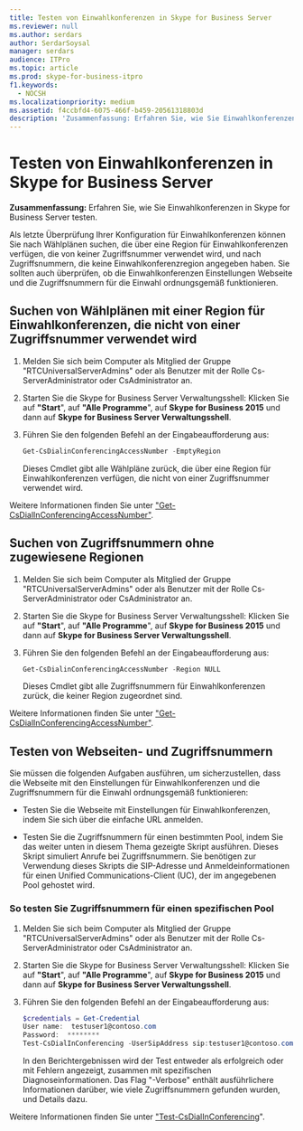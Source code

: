 ```yaml
---
title: Testen von Einwahlkonferenzen in Skype for Business Server
ms.reviewer: null
ms.author: serdars
author: SerdarSoysal
manager: serdars
audience: ITPro
ms.topic: article
ms.prod: skype-for-business-itpro
f1.keywords:
  - NOCSH
ms.localizationpriority: medium
ms.assetid: f4ccbfd4-6075-466f-b459-20561318803d
description: 'Zusammenfassung: Erfahren Sie, wie Sie Einwahlkonferenzen in Skype for Business Server testen.'
---
```


# <a name="test-dial-in-conferencing-in-skype-for-business-server"></a>Testen von Einwahlkonferenzen in Skype for Business Server
 
**Zusammenfassung:** Erfahren Sie, wie Sie Einwahlkonferenzen in Skype for Business Server testen.
  
Als letzte Überprüfung Ihrer Konfiguration für Einwahlkonferenzen können Sie nach Wählplänen suchen, die über eine Region für Einwahlkonferenzen verfügen, die von keiner Zugriffsnummer verwendet wird, und nach Zugriffsnummern, die keine Einwahlkonferenzregion angegeben haben. Sie sollten auch überprüfen, ob die Einwahlkonferenzen Einstellungen Webseite und die Zugriffsnummern für die Einwahl ordnungsgemäß funktionieren.
  
## <a name="find-dial-plans-with-a-dial-in-conferencing-region-that-is-not-used-by-an-access-number"></a>Suchen von Wählplänen mit einer Region für Einwahlkonferenzen, die nicht von einer Zugriffsnummer verwendet wird

1. Melden Sie sich beim Computer als Mitglied der Gruppe "RTCUniversalServerAdmins" oder als Benutzer mit der Rolle Cs-ServerAdministrator oder CsAdministrator an.
    
2. Starten Sie die Skype for Business Server Verwaltungsshell: Klicken Sie auf **"Start**", auf **"Alle Programme**", auf **Skype for Business 2015** und dann auf **Skype for Business Server Verwaltungsshell**.
    
3. Führen Sie den folgenden Befehl an der Eingabeaufforderung aus:
    
   ```PowerShell
   Get-CsDialinConferencingAccessNumber -EmptyRegion
   ```

    Dieses Cmdlet gibt alle Wählpläne zurück, die über eine Region für Einwahlkonferenzen verfügen, die nicht von einer Zugriffsnummer verwendet wird.
    
Weitere Informationen finden Sie unter ["Get-CsDialInConferencingAccessNumber"](/powershell/module/skype/get-csdialinconferencingaccessnumber?view=skype-ps).
  
## <a name="find-access-numbers-without-assigned-regions"></a>Suchen von Zugriffsnummern ohne zugewiesene Regionen

1. Melden Sie sich beim Computer als Mitglied der Gruppe "RTCUniversalServerAdmins" oder als Benutzer mit der Rolle Cs-ServerAdministrator oder CsAdministrator an.
    
2. Starten Sie die Skype for Business Server Verwaltungsshell: Klicken Sie auf **"Start**", auf **"Alle Programme**", auf **Skype for Business 2015** und dann auf **Skype for Business Server Verwaltungsshell**.
    
3. Führen Sie den folgenden Befehl an der Eingabeaufforderung aus:
    
   ```PowerShell
   Get-CsDialinConferencingAccessNumber -Region NULL
   ```

    Dieses Cmdlet gibt alle Zugriffsnummern für Einwahlkonferenzen zurück, die keiner Region zugeordnet sind.
    
Weitere Informationen finden Sie unter ["Get-CsDialInConferencingAccessNumber"](/powershell/module/skype/get-csdialinconferencingaccessnumber?view=skype-ps).
  
## <a name="test-webpage-and-access-numbers"></a>Testen von Webseiten- und Zugriffsnummern

Sie müssen die folgenden Aufgaben ausführen, um sicherzustellen, dass die Webseite mit den Einstellungen für Einwahlkonferenzen und die Zugriffsnummern für die Einwahl ordnungsgemäß funktionieren:
  
- Testen Sie die Webseite mit Einstellungen für Einwahlkonferenzen, indem Sie sich über die einfache URL anmelden.
    
- Testen Sie die Zugriffsnummern für einen bestimmten Pool, indem Sie das weiter unten in diesem Thema gezeigte Skript ausführen. Dieses Skript simuliert Anrufe bei Zugriffsnummern. Sie benötigen zur Verwendung dieses Skripts die SIP-Adresse und Anmeldeinformationen für einen Unified Communications-Client (UC), der im angegebenen Pool gehostet wird.
    
### <a name="to-test-access-numbers-for-a-specific-pool"></a>So testen Sie Zugriffsnummern für einen spezifischen Pool

1. Melden Sie sich beim Computer als Mitglied der Gruppe "RTCUniversalServerAdmins" oder als Benutzer mit der Rolle Cs-ServerAdministrator oder CsAdministrator an.
    
2. Starten Sie die Skype for Business Server Verwaltungsshell: Klicken Sie auf **"Start**", auf **"Alle Programme**", auf **Skype for Business 2015** und dann auf **Skype for Business Server Verwaltungsshell**.
    
3. Führen Sie den folgenden Befehl an der Eingabeaufforderung aus:
    
   ```PowerShell
   $credentials = Get-Credential
   User name:  testuser1@contoso.com
   Password:  ********
   Test-CsDialInConferencing -UserSipAddress sip:testuser1@contoso.com -UserCredential $credentials -TargetFqdn <serverName>.<domainName>.com -Verbose
   ```

    In den Berichtergebnissen wird der Test entweder als erfolgreich oder mit Fehlern angezeigt, zusammen mit spezifischen Diagnoseinformationen. Das Flag "-Verbose" enthält ausführlichere Informationen darüber, wie viele Zugriffsnummern gefunden wurden, und Details dazu.
    
Weitere Informationen finden Sie unter ["Test-CsDialInConferencing](/powershell/module/skype/test-csdialinconferencing?view=skype-ps)".
